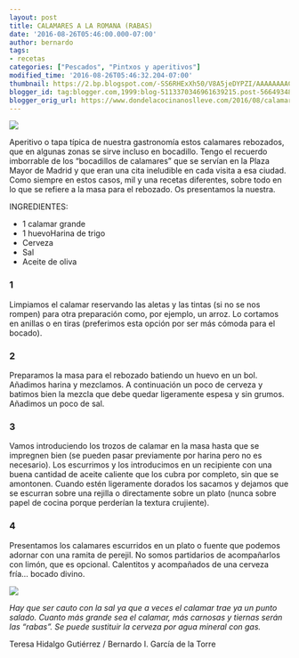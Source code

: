 ```yaml
---
layout: post
title: CALAMARES A LA ROMANA (RABAS)
date: '2016-08-26T05:46:00.000-07:00'
author: bernardo
tags:
- recetas
categories: ["Pescados", "Pintxos y aperitivos"]
modified_time: '2016-08-26T05:46:32.204-07:00'
thumbnail: https://2.bp.blogspot.com/-SS6RHExXh50/V8A5jeDYPZI/AAAAAAAAC64/E82SaXYuU4MFrILCybrfH10U9q2J41sQQCLcB/s72-c/01.JPG
blogger_id: tag:blogger.com,1999:blog-5113370346961639215.post-5664934878760262875
blogger_orig_url: https://www.dondelacocinanoslleve.com/2016/08/calamares-la-romana-rabas.html
---
```


![](https://2.bp.blogspot.com/-SS6RHExXh50/V8A5jeDYPZI/AAAAAAAAC64/E82SaXYuU4MFrILCybrfH10U9q2J41sQQCLcB/s400/01.JPG)

  
Aperitivo o tapa típica de nuestra gastronomía estos calamares rebozados, que en algunas zonas se sirve incluso en bocadillo. Tengo el recuerdo imborrable de los “bocadillos de calamares” que se servían en la Plaza Mayor de Madrid y que eran una cita ineludible en cada visita a esa ciudad. Como siempre en estos casos, mil y una recetas diferentes, sobre todo en lo que se refiere a la masa para el rebozado. Os presentamos la nuestra.  

INGREDIENTES:
* 1 calamar grande
* 1 huevoHarina de trigo
* Cerveza
* Sal
* Aceite de oliva  

### 1

Limpiamos el calamar reservando las aletas y las tintas (si no se nos rompen) para otra preparación como, por ejemplo, un arroz. Lo cortamos en anillas o en tiras (preferimos esta opción por ser más cómoda para el bocado).  

### 2

Preparamos la masa para el rebozado batiendo un huevo en un bol. Añadimos harina y mezclamos. A continuación un poco de cerveza y batimos bien la mezcla que debe quedar ligeramente espesa y sin grumos. Añadimos un poco de sal.  

### 3

Vamos introduciendo los trozos de calamar en la masa hasta que se impregnen bien (se pueden pasar previamente por harina pero no es necesario). Los escurrimos y los introducimos en un recipiente con una buena cantidad de aceite caliente que los cubra por completo, sin que se amontonen. Cuando estén ligeramente dorados los sacamos y dejamos que se escurran sobre una rejilla o directamente sobre un plato (nunca sobre papel de cocina porque perderían la textura crujiente).  

### 4

Presentamos los calamares escurridos en un plato o fuente que podemos adornar con una ramita de perejil. No somos partidarios de acompañarlos con limón, que es opcional. Calentitos y acompañados de una cerveza fría… bocado divino.  

![](https://2.bp.blogspot.com/-Tjb3-OaSplI/V8A5459i1oI/AAAAAAAAC68/qjwLkaYQki0KdbjJ14KViRQHyLbWIy-mACLcB/s320/02.JPG)

  
_Hay que ser cauto con la sal ya que a veces el calamar trae ya un punto salado. Cuanto más grande sea el calamar, más carnosas y tiernas serán las “rabas”. Se puede sustituir la cerveza por agua mineral con gas._  
  
Teresa Hidalgo Gutiérrez / Bernardo I. García de la Torre
